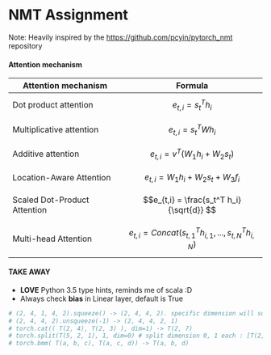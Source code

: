 # NMT Assignment
Note: Heavily inspired by the https://github.com/pcyin/pytorch_nmt repository

#### Attention mechanism

    

|  Attention mechanism       |                              Formula                              |
|----------------------------|-------------------------------------------------------------------|
|Dot product attention       |$$e_{t,i} = s_t^T h_i$$                                            |
|Multiplicative attention    |$$e_{t,i} = s_t^T W h_i$$                                          |
|Additive attention          |$$e_{t,i} = v^T (W_1 h_i + W_2 s_t)$$                              |
|Location-Aware Attention    |$$e_{t,i} = W_1 h_i + W_2 s_t + W_3 f_i$$                          |
|Scaled Dot-Product Attention|$$e_{t,i} = \frac{s_t^T h_i}{\sqrt{d}} $$                          |
|Multi-head Attention        |$$e_{t,i} = Concat(s_{t,1}^T h_{i,1},...,s_{t,N}^T h_{i,N}) $$     |



#### TAKE AWAY

- **LOVE** Python 3.5 type hints, reminds me of scala :D
- Always check **bias** in Linear layer, default is True

```python
# (2, 4, 1, 4, 2).squeeze() -> (2, 4, 4, 2). specific dimension will squeeze this dim
# (2, 4, 4, 2).unsqueeze(-1) -> (2, 4, 4, 2, 1)
# torch.cat(( T(2, 4), T(2, 3) ), dim=1) -> T(2, 7)
# torch.split(T(5, 2, 1), 1, dim=0) # split dimension 0, 1 each : [T(2, 1)] * 5
# torch.bmm( T(a, b, c), T(a, c, d)) -> T(a, b, d)
```
